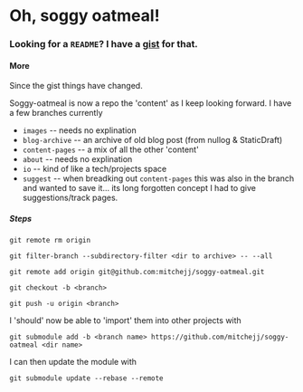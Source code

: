 # Oh, soggy oatmeal!

### Looking for a `README`? I have a [gist](https://gist.github.com/mitchejj/d71eb91be5107ae9380a889e10a8e68c) for that.

#### More
Since the gist things have changed.

Soggy-oatmeal is now a repo the 'content' as I keep looking forward. I have a few branches currently 

* `images` -- needs no explination
* `blog-archive` -- an archive of old blog post (from nullog & StaticDraft)
* `content-pages` -- a mix of all the other 'content'
* `about` -- needs no explination
* `io` -- kind of like a tech/projects space
* `suggest` -- when breadking out `content-pages` this was also in the branch and wanted to save it... its long forgotten concept I had to give suggestions/track pages.

##### Steps

`git remote rm origin`

`git filter-branch --subdirectory-filter <dir to archive> -- --all`

`git remote add origin git@github.com:mitchejj/soggy-oatmeal.git`

`git checkout -b <branch>`

`git push -u origin <branch>`

I 'should' now be able to 'import' them into other projects with

`git submodule add -b <branch name> https://github.com/mitchejj/soggy-oatmeal <dir name>`

I can then update the module with

`git submodule update --rebase --remote`

